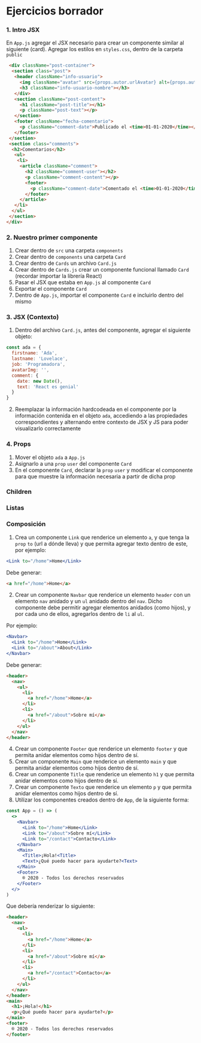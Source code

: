 # Ejercicios borrador

### 1. Intro JSX

En `App.js` agregar el JSX necesario para crear un componente similar al siguiente (card). Agregar los estilos en `styles.css`, dentro de la carpeta `public`

```html
 <div className="post-container">
  <section class="post">
   <header className="info-usuario">
     <img className="avatar" src={props.autor.urlAvatar} alt={props.autor.nombre} />
     <h3 className="info-usuario-nombre"></h3>
   </div>
   <section className="post-content">
     <h1 className="post-title"></h1>
     <p className="post-text"></p>
   </section>
   <footer className="fecha-comentario">
     <p className="comment-date">Publicado el <time>01-01-2020</time></p>
   </footer>
 </section>
 <section class="comments">
  <h2>Comentarios</h2>
   <ul>
    <li>
     <article className="comment">
       <h2 className="comment-user"></h2>
       <p className="comment-content"></p>
       <footer>
         <p className="comment-date">Comentado el <time>01-01-2020</time></p>
       </footer>
     </article>
   </li>
  </ul>
 </section> 
</div>  
```

### 2. Nuestro primer componente

  1. Crear dentro de `src` una carpeta `components`
  2. Crear dentro de `components` una carpeta `Card` 
  3. Crear dentro de `Cards` un archivo `Card.js`
  4. Crear dentro de `Cards.js` crear un componente funcional llamado `Card` (recordar importar la librería React)
  5. Pasar el JSX que estaba en `App.js` al componente `Card`
  6. Exportar el componente `Card`
  7. Dentro de `App.js`, importar el componente `Card` e incluirlo dentro del mismo

### 3. JSX (Contexto)

  1. Dentro del archivo `Card.js`, antes del componente, agregar el siguiente objeto:

```javascript
const ada = {
  firstname: 'Ada',
  lastname: 'Lovelace',
  job: 'Programadora',
  avatarImg: '',
  comment: {
    date: new Date(),
    text: 'React es genial'
  }
}
```

  2. Reemplazar la información hardcodeada en el componente por la información contenida en el objeto `ada`, accediendo a las propiedades correspondientes y alternando entre contexto de JSX y JS para poder visualizarlo correctamente

### 4. Props

  1. Mover el objeto `ada` a `App.js`
  2. Asignarlo a una `prop` `user` del componente `Card`
  3. En el componente `Card`, declarar la `prop` `user` y modificar el componente para que muestre la información necesaria a partir de dicha prop


### Children

### Listas

### Composición

1. Crea un componente `Link` que renderice un elemento `a`, y que tenga la `prop` `to` (url a dónde lleva) y que permita agregar texto dentro de este, por ejemplo:

```jsx
<Link to="/home">Home</Link>
```

Debe generar:

```html
<a href="/home">Home</a>
```

2. Crear un componente `Navbar` que renderice un elemento `header` con un elemento `nav` anidado y un `ul` anidado dentro del `nav`. Dicho componente debe permitir agregar elementos anidados (como hijos), y por cada uno de ellos, agregarlos dentro de `li` al `ul`.

Por ejemplo:

```jsx
<Navbar>
  <Link to="/home">Home</Link>
  <Link to="/about">About</Link>
</Navbar>
```

Debe generar:

```html
<header>
  <nav>
    <ul>
      <li>
        <a href="/home">Home</a>
      </li>
      <li>
        <a href="/about">Sobre mí</a>
      </li>
    </ul>
  </nav>
</header>
```

4. Crear un componente `Footer` que renderice un elemento `footer` y que permita anidar elementos como hijos dentro de sí.
5. Crear un componente `Main` que renderice un elemento `main` y que permita anidar elementos como hijos dentro de sí.
6. Crear un componente `Title` que renderice un elemento `h1` y que permita anidar elementos como hijos dentro de sí.
7. Crear un componente `Texto` que renderice un elemento `p` y que permita anidar elementos como hijos dentro de sí.
8. Utilizar los componentes creados dentro de `App`, de la siguiente forma:

```jsx
const App = () => (
  <>
    <Navbar>
      <Link to="/home">Home</Link>
      <Link to="/about">Sobre mí</Link>
      <Link to="/contact">Contacto</Link>   
    </Navbar>
    <Main>
      <Title>¡Hola!<Title>
      <Text>¿Qué puedo hacer para ayudarte?<Text>
    </Main>
    <Footer>
      ® 2020 - Todos los derechos reservados
    </Footer>
  </>
)
```

Que debería renderizar lo siguiente:

```html
<header>
  <nav>
    <ul>
      <li>
        <a href="/home">Home</a>
      </li>
      <li>
        <a href="/about">Sobre mí</a>
      </li>
      <li>
        <a href="/contact">Contacto</a>
      </li>
    </ul>
  </nav>
</header>
<main>
  <h1>¡Hola!</h1>
  <p>¿Qué puedo hacer para ayudarte?</p>
</main>
<footer>
  ® 2020 - Todos los derechos reservados
</footer>  
```
